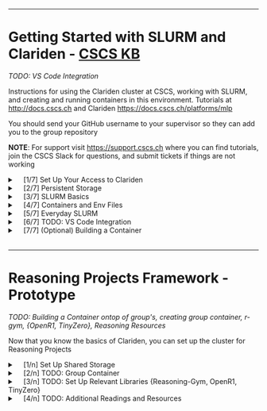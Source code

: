 
---
# Getting Started with SLURM and Clariden - [CSCS KB](https://docs.cscs.ch/clusters/clariden)
_TODO: VS Code Integration_

Instructions for using the Clariden cluster at CSCS, working with SLURM, and creating and running containers in this environment. Tutorials at http://docs.cscs.ch and Clariden https://docs.cscs.ch/platforms/mlp

You should send your GitHub username to your supervisor so they can add you to the group repository


**NOTE**: For support visit https://support.cscs.ch where you can find tutorials, join the CSCS Slack for questions, and submit tickets if things are not working


<details>
<summary>&nbsp;&nbsp;&nbsp;&nbsp;[1/7] Set Up Your Access to Clariden</summary>

[CSCS KB](https://confluence.cscs.ch/spaces/KB/pages/847904884/Debug+in+your+containers+with+IDEs)<br>Clariden is the supercomputer from CSCS that we mainly use

1. Check your e-mail for an invite, _"Invitation to Join CSCS"_, and complete registration

2. Wait until your account is manually confirmed, you should receive a second e-mail to setup your password and OTP (One-Time Password using an Authenticator App). Confirm your account by logging into [https://portal.cscs.ch](https://portal.cscs.ch)

3. Run the script for SSH key setup and connection to Clariden

    1. Pull the setup and configuration script
        ```bash
        curl -sL https://raw.githubusercontent.com/swiss-ai/reasoning_getting-started/main/{cscs-cl_setup.sh,user.env} -OO && chmod +x cscs-cl_setup.sh && ./cscs-cl_setup.sh
        ```

    2. Add to `user.env` your `WANDB_API_KEY`, `HF_TOKEN`, Git Credentials, and any other env variables
        - `LOCAL_GIT_SSH_KEYPATH` is the path to your local private Git SSH key, e.g. `$HOME/.ssh/GitKey` (**not** .pub), if you haven't done so, generate https://www.youtube.com/watch?v=DuMcXyQkj5g then add https://github.com/settings/ssh/new you can test it works with
            ```bash
            ssh -T git@github.com
            ```
            You may need to add the key to ssh config (replacing `<key_name>` (**not** .pub))
            ```bash
            echo -e "\nIdentityFile $HOME/.ssh/<key_name>" >> $HOME/.ssh/config
            ```
        - You can find your Git email at https://github.com/settings/emails if you want a private email select _'Keep my email addresses private'_ and use the email in the format `<ID>+<username>@users.noreply.github.com`

        **NOTE**: If you want to move `user.env`, make sure to run `./cscs-cl_setup.sh` again in the new directory

    3. To connect to Clariden simply run
        ```bash
        cscs-cl
        ```
        **NOTE**: Cluster SSH keys are valid for 24h, after which running `cscs-cl` will automatically generate new keys

    2. If you were able to login but suddenly get `Too many authentication failures` when logging into Clariden, you might have some deprecated keys in your ssh-agent. Try removing all ssh-agent identities (keys) and try again
       ```bash
       ssh-add -D
       cscs-cl
       ```

8. The preinstalled packages, like python, can be outdated and limiting. It's a good idea to work with your own miniconda environment

    1. Install miniconda by running the following commands, Clariden nodes use the `aarch64` ARM64bit architecture, meaning we can't use `x86_64` as is likely what your personal machine is running (you can check on linux using `uname -m`)<br>**NOTE**: Answer _"no"_ when prompted _"Do you wish to update your shell profile to automatically initialize conda?"_
       ```bash
       cd && wget https://repo.anaconda.com/miniconda/Miniconda3-latest-Linux-aarch64.sh
       bash ./Miniconda3-latest-Linux-aarch64.sh
       rm ./Miniconda3-latest-Linux-aarch64.sh
       ```
       To make conda available in your shell, run to add to your shell-rc, e.g. `$HOME/{.bashrc, .zshrc}`<br>If you picked a different path for conda than default `~/miniconda3`, change the path accordingly
       ```bash
       echo -e "\nsource ~/miniconda3/etc/profile.d/conda.sh" >> $HOME/.${SHELL##*/}rc
       source $HOME/.${SHELL##*/}rc
       ```
       You can manually enable and disable the conda env using `conda activate` and `conda deactivate`

       VS Code will usually handle auto-activation of conda envs, if you want a specific conda env automatically activated on CLI, run (replace `base` with `<env_name>` for another env)
       ```bash
       echo -e "\nconda activate base" >> $HOME/.${SHELL##*/}rc
       ```

    3. If your conda env (e.g. `base`) is activated you should see it in the context indicator of your terminal - `(base) [clariden][<user>@clariden-ln001 ~]$` You can now install any packages you need
       ```bash
       pip install --upgrade pip setuptools
       ...
       ```
</details>

<details>
<summary>&nbsp;&nbsp;&nbsp;&nbsp;[2/7] Persistent Storage</summary>

[CSCS KB](https://docs.cscs.ch/storage/filesystems)<br>Just connecting to Clariden via `cscs-cl` will give you a login node on `/users/$USER` with only 50GB of storage and should only be used for configuration files. Any files created during execution on a compute node (discussed later) will be lost once the session ends. For persistent storage, the Clariden cluster has two mounted storage partitions:
- `/iopsstor` is smaller and intended for faster, short-term access (3PB shared across all users)<br>Your personal scratch partition is on `/iopsstor/scratch/cscs/$USER` for easy access you can add a symbolic link to your home directory
    ```bash
    ln -s /iopsstor/scratch/cscs/$USER/ $HOME/scratch
    ```
- `/capstor` is slower but larger and intended for large files (150TB and 1M inodes(files)/user)<br>Your personal storage partition is on `/capstor/scratch/cscs/$USER`<br>**DO NOT** write to capstor from compute nodes during a job, always write to iopsstor. capstor is not meant for quick reading and writing of many files

**IMPORTANT: Files on `/iopsstor/scratch` and `/capstor/scratch` are cleaned after 30 days**, remove temporary files and transfer important data to group capstor (**NOT** personal capstor as discussed previously, will be discussed in 'Reasoning Projects Framework')

You can check your usage quota by logging into ela.cscs.ch (it currently doesn't work on Clariden)
```
ssh ela "quota"
```
</details>

<details>
<summary>&nbsp;&nbsp;&nbsp;&nbsp;[3/7] SLURM Basics</summary>

[CSCS KB](https://docs.cscs.ch/running/slurm)<br>Clariden uses SLURM to allocate and schedule compute resources across the cluster for efficient and fair usage among users. Example SLURM commands:

1. `sinfo -a -l`<br>Check available partitions (queues for jobs to run) and their nodes. `-a` show all partitions, `-l` in long format

2. **NOTE**: Never run compute-intensive jobs on the login node!

    For quick jobs
    ```bash
    srun --account=a-infra01 --time=01:00 -p debug --pty bash -c '<command>'
    ```
    `--account` is mandatory and can be checked in [CSCS Projects](https://portal.cscs.ch/projects) (infra01, infra01-0, infra01-1 for infra) or `id -Gn`<br>`--time=01:00` specifies runtime (1 minute, shorter jobs get priority)<br>`-p` specifies the partition (`debug` is usually for quick tests, max. 1h30min; else `normal`, max. 12h)<br>`--pty` starts an interactive session<br>`bash -c '<command>'` will run the subsequent command with bash

    You can get an interactive compute node for 1h30min (such as to process data)

    ```bash
    srun --account=a-infra01 -p debug --pty bash
    ```
    For experiments you should use `sbatch` (See [5/7])

3. To replace `srun --account=a-$(id -Gn) -p debug --pty` with a shorthand `sdebug` command run (``--container-writable`` allows you to write if in a container, discussed in [4/7])
    ```bash
    echo -e "\nalias sdebug='srun --account=a-\$(id -Gn) -p debug --pty --container-writable \"\$@\"'" >> $HOME/.${SHELL##*/}rc && source $HOME/.${SHELL##*/}rc
    ```
    Now you can simply run

    `sdebug bash` to get an interactive compute node<br>`sdebug <options>` to add options such as `-t <MM:SS>` time, `bash -c '<command>'` for commands

4. `squeue --me`<br>Show your own jobs, their `<JOBID>`, and `<NODELIST>`. You can prepend `watch -n <interval>` to refresh the command every `<interval>` seconds

5. `scancel <JOBID>`<br>Cancel an individual _\<JOBID\>_

    `scancel --me`<br>Cancel your jobs

6. `scontrol show job <JOBID>`<br>See more details about your job after completion

7. `scontrol show nodes <NODELIST>`<br>See specific details about a node, usually nid00NNNN
</details>

<details>
<summary>&nbsp;&nbsp;&nbsp;&nbsp;[4/7] Containers and Env Files</summary>

[CSCS KB](https://confluence.cscs.ch/spaces/KB/pages/894960480/Container+Engine)<br>Clariden containers run with Enroot for consistent and reproducible environments, making it possible to run Docker images without requiring elevated privileges. They are defined by `.toml` files which specify the container image to use, along with filesystem paths to mount inside it

1. Create a simple `my_env.toml` file in `$HOME/.edf/` (this allows you to call the env file without the full path)
    ```bash
    mkdir -p $HOME/.edf
    cat > $HOME/.edf/my_env.toml << EOF
    image = "nvcr.io#nvidia/pytorch:25.01-py3"
    mounts = ["/capstor", "/iopsstor", "/users"]
    workdir = "/workspace"

    [annotations]
    com.hooks.aws_ofi_nccl.enabled = "true"
    com.hooks.aws_ofi_nccl.variant = "cuda12"
    EOF
    ```
    The annotations are arguments to load the proper NCCL plugin that CSCS has prepared for us<br>**NOTE**: EDF files expect realpaths (fullpaths), so `$GLOBAL_VARS` are **NOT** allowed, e.g. '$HOME' or '~' are **NOT** allowed, use `/users/<USER>` instead, replacing `<USER>` with your actual username ('$USER' also **NOT** allowed), to figure out the realpath run `pwd` in any directory

2. Launch an interactive session using the env file
    ```bash
    sdebug --environment=my_env bash
    ```
    **NOTE**: Only files saved in mounted paths (`my_env` example `/capstor`, `/iopsstor`, and `/users`) are persistent, changes to other paths like `/workspace` will be lost once the container session ends

3. You can also change the working directory in your `~/.edf/my_env.toml` file to your `$HOME`, manually (replacing `<USERNAME>`):
    ```bash
    workdir = "/users/<USERNAME>"
    ```
    or, with `sed`:
    ```bash
    sed -i.bak "s|^workdir = .*|workdir = \"/users/$USER\"|" $HOME/.edf/my_env.toml && rm $HOME/.edf/my_env.toml.bak
    ```
    Now, when you run jobs, you will start in your `$HOME` directory and can write to `$HOME/scratch`

3. If you aren't already familiar, it is worthwhile to learn CLI text editors like [vim](https://youtu.be/uE4aljoMBeg)
</details>

<details>
<summary>&nbsp;&nbsp;&nbsp;&nbsp;[5/7] Everyday SLURM</summary>

[CSCS KB](https://confluence.cscs.ch/spaces/KB/pages/794296411/Running+jobs)<br>

1. `sdebug <options>` for quick jobs max. 1h30min (make sure to include a shell, e.g. `bash`)<br>`squeue --me` to see your jobs<br>`ctrl+d` to exit<br>`scancel <JOBID>` to cancel a _\<JOBID\>_ or `scancel --me` to cancel all your jobs

2. For most production workloads or long-running experiments you'll submit jobs _non-interactively_ with `sbatch`. This allows the scheduler to queue up your jobs, allocate resources when they become available, and run your commands without you needing to stay logged in. Run `sbatch --help` to see all options available

    **NOTE: 'normal' partition jobs are max. 12h, 'debug' max. 1h30min, make sure to checkpoint**

    1. Create a file named `my_first_sbatch.sh` with the following content (read every entry) (substitute _'a-infra01'_ if your project is different)
    ```bash
    #!/bin/bash
    #SBATCH --job-name=my_first_sbatch   # A name for your job. Visible in squeue.
    #SBATCH --account=a-infra01          # The account you are charged for the job
    #SBATCH --nodes=1                    # Number of compute nodes to request.
    #SBATCH --ntasks-per-node=1          # Tasks (processes) per node
    #SBATCH --time=00:10:00              # HH:MM:SS, set a time limit for this job (here 10min)
    #SBATCH --partition=debug            # Partition to use; "debug" is usually for quick tests
    #SBATCH --mem=460000                 # Memory needed (simply set the mem of a node)
    #SBATCH --cpus-per-task=288          # CPU cores per task (simply set the number of cpus a node has)
    #SBATCH --environment=my_env         # the environment to use (See [4/7])
    #SBATCH --output=/iopsstor/scratch/cscs/%u/my_first_sbatch.out  # log file for stdout, prints, et cetera
    #SBATCH --error=/iopsstor/scratch/cscs/%u/my_first_sbatch.out  # log file for stderr, errors

    # Exit immediately if a command exits with a non-zero status (good practice)
    set -eo pipefail

    # Print SLURM variables so you see how your resources are allocated
    echo "Job Name: $SLURM_JOB_NAME"
    echo "Job ID: $SLURM_JOB_ID"
    echo "Allocated Node(s): $SLURM_NODELIST"
    echo "Number of Tasks: $SLURM_NTASKS"
    echo "CPUs per Task: $SLURM_CPUS_PER_TASK"
    echo "Current path: $(pwd)"
    ```

    2. Run `sbatch my_first_sbatch.sh` then `watch -n 1 squeue --me` and check `ST` the [Status Code](https://slurm.schedmd.com/squeue.html#SECTION_JOB-STATE-CODES)<br>`PD` - Pending, `R` - Running, `CG` - Completing

    3. Once completed, check the output file
    ```bash
    cat ~/scratch/my_first_sbatch.out
    ```
    **Remember to remove temporary files and transfer important data to `~/project` once jobs are finished (will be discussed in 'Reasoning Projects Framework'), else they will be cleaned after 30 days**
</details>

<details>
<summary>&nbsp;&nbsp;&nbsp;&nbsp;[6/7] TODO: VS Code Integration</summary>

https://docs.cscs.ch/access/vscode
1. Install Remote Explorer

    1. File > Preferences > Extensions

    2. Select Remote Explorer by Microsoft and install it

2. Enable this setting to prevent disconnects (you need to connect to Clariden with VS Code at least once before this setting appears)

    1. File > Preferences > Settings

    2. Search for: `remote.SSH.remoteServerListenOnSocket`

    3. Enable this setting by selecting the checkbox.

3. In VS Code, now click on Remote Explorer and select Clariden server (which it took from your ssh config). Once connected you should be able to navigate your home directory on the Clariden login node. If you keep having problems ensure your `ssh clariden` works as expected and manually delete `.vscode-server`on Clariden so VS Code reinstalls the VS Code server from scratch
</details>

<details>
<summary>&nbsp;&nbsp;&nbsp;&nbsp;[7/7] (Optional) Building a Container</summary>

[CSCS KB](https://docs.cscs.ch/build-install/containers)

1. Set up Nvidia GPU Cloud (NGC) access to use Nvidia Containers

    1. Navigate to https://ngc.nvidia.com/setup/api-key and create an account if you don't have one

    2. Click the green button on the top right named "Generate API Key" and copy it

    3. Login to Clariden `cscs-cl` and run the following commands to configure `enroot` with your `<API_KEY>` (you will need the key again for 'ngc config set' later)
        ```bash
        NGC_API_KEY="<API_KEY>"
        ```
        ```bash
        mkdir -p $HOME/.config/enroot
        cat > $HOME/.config/enroot/.credentials << EOF
        machine nvcr.io login \$oauthtoken password $NGC_API_KEY
        machine authn.nvidia.com login \$oauthtoken password $NGC_API_KEY
        EOF
        unset NGC_API_KEY
        ```

    4. Download and unzip ngc-cli for 'ARM64 Linux' from https://ngc.nvidia.com/setup/installers/cli and add it to your PATH
        ```bash
        cd && wget --content-disposition https://api.ngc.nvidia.com/v2/resources/nvidia/ngc-apps/ngc_cli/versions/3.60.2/files/ngccli_arm64.zip -O ngccli_arm64.zip && unzip ngccli_arm64.zip
        echo -e "\nexport PATH=\"\$PATH:$HOME/ngc-cli\"" >> $HOME/.${SHELL##*/}rc && source $HOME/.${SHELL##*/}rc
        rm ngc-cli.md5 ngccli_arm64.zip
        ```

    5. Configure NGC by running the following command, enter your `<API_KEY>` when prompted
        ```bash
        ngc config set
        ```

    6. Replace the image in your `~/.edf/my_env.toml` file with a 'LINUX / ARM64' image that contains everything to run pytorch on GPUs https://catalog.ngc.nvidia.com/orgs/nvidia/containers/pytorch/tags
        ```bash
        image = "nvcr.io#nvidia/pytorch:25.01-py3"
        ```

    7. Run `sdebug --environment=my_env bash` and wait a minute while the container is downloaded, then check if you can import torch (make sure you are not in a conda env)
        ```bash
        python -c "import torch; print(torch.cuda.get_device_name()); print(torch.cuda.device_count())"
        ```
        and check GPUs
        ```bash
        nvidia-smi
        ```

2. In the login node, setup your container config
    ```bash
    mkdir -p $HOME/.config/containers
    cat > $HOME/.config/containers/storage.conf << EOF
    [storage]
    driver = "overlay"
    runroot = "/dev/shm/\$USER/runroot"
    graphroot = "/dev/shm/\$USER/root"

    [storage.options.overlay]
    mount_program = "/usr/bin/fuse-overlayfs-1.13"
    EOF
    ```

3. In your home directory of the login node on Clariden, create a file `Dockerfile`
    ```Dockerfile
    FROM nvcr.io/nvidia/pytorch:25.01-py3

    # setup
    RUN apt-get update && apt-get install python3-pip python3-venv -y
    RUN pip install --upgrade pip setuptools==69.5.1

    # Install the rest of dependencies.
    RUN pip install \
        datasets \
        transformers \
        accelerate \
        wandb \
        dacite \
        pyyaml \
        numpy \
        packaging \
        safetensors \
        tqdm \
        sentencepiece \
        tensorboard \
        pandas \
        jupyter \
        deepspeed \
        seaborn

    # Create a work directory
    RUN mkdir -p /workspace
    ```
    The Dockerfile defines steps to build a container image. In this example, we build on top of NVIDIA's PyTorch container `nvcr.io/nvidia/pytorch:25.01-py3` which comes pre-configured with GPU acceleration and optimized libraries for deep learning. The Dockerfile then installs system dependencies ('python3-pip', 'python3-venv') and a collection of Python libraries for machine learning, data processing, and visualization

    Beyond installing packages, a Dockerfile can also define environment variables, set up default commands, configure network settings, expose ports, and optimize the container size using multi-stage builds. [Docker's official documentation](https://docs.docker.com/reference/dockerfile)

4. We will now build the container. **DO NOT BUILD ON THE LOGIN NODE**. You may hit space or memory limits and it will make the login node less responsive for all other users

    Initialize a container without an env `sdebug bash`

    Once you are on the compute node, navigate to the folder with your Dockerfile and use `podman` to create an image named `my_pytorch:25.01-py3` (be patient)
    ```bash
    podman build -t my_pytorch:25.01-py3 .
    ```

5. After you created your image you can see it in your local container registry
    ```bash
    podman images
    ```

6. Use `enroot` to save the image into a `.sqsh` compressed SquashFS which you can share with others. `enroot import` will convert the container image, `-o` specifies the output<br>**NOTE**: Save to scratch as the file can be large (easily 20GB, your $HOME only has 50GB). If you are planning to share your image across team-members, contact your supervisor so we can put it on persistent storage
    ```bash
    cd $HOME/scratch
    enroot import -o my_pytorch.sqsh podman://my_pytorch:25.01-py3
    ```

7. Now you can replace the image in your `~/.edf/my_env.toml` file with the `.sqsh` real filepath
    ```bash
    image = "/iopsstor/scratch/cscs/<USER>/my_pytorch.sqsh"
    ```
    **NOTE**: EDF files expect realpaths (fullpaths), so `$GLOBAL_VARS` are **NOT** allowed, make sure to replace `<USER>` with your actual username or replace with `sed`
    ```bash
    sed -i.bak "s|^image = .*|image = \"/iopsstor/scratch/cscs/$USER/my_pytorch.sqsh\"|" $HOME/.edf/my_env.toml && rm $HOME/.edf/my_env.toml.bak
    ```

8. Try it out and check if your software packages are now available when you get a compute node
    ```bash
    sdebug --environment=my_env bash -c "pip list"
    ```
</details>
<br>


---
# Reasoning Projects Framework - Prototype
_TODO: Building a Container ontop of group's, creating group container, r-gym, {OpenR1, TinyZero}, Reasoning Resources_

Now that you know the basics of Clariden, you can set up the cluster for Reasoning Projects


<details>
<summary>&nbsp;&nbsp;&nbsp;&nbsp;[1/n] Set Up Shared Storage</summary>

- `/users/$USER` - For personal configuration files, use your home directory (`$HOME`, `~`) (50GB)
- `/iopsstor/scratch/cscs/$USER` - For compute jobs, use your personal scratch (`$SCRATCH`) (30d cleanup)
- `/capstor/scratch/cscs/$USER` - For large files, transfer to your personal storage **after** compute finished (30d cleanup)

For persistent storage for the most important files and group data, use `/capstor/store/cscs/swissai/infra01/reasoning` (if you don't have access, message your supervisor)<br>**DO NOT write to this during compute**, it costs $$$

Currently, the structure is
```bash
/capstor/store/cscs/swissai/infra01/reasoning
├── data/       # shared project data
├── imgs/       # project containers
├── models/     # shared models
└── users/      # individual user folders
```
1. First, create a symbolic link to the project folder
    ```bash
    ln -s /capstor/store/cscs/swissai/infra01/reasoning $HOME/shared
    ```

2. Create your user folder
    ```bash
    mkdir -p /capstor/store/cscs/swissai/infra01/reasoning/users/$USER
    ```

3. Create a symbolic link to your user folder
    ```bash
    ln -s /capstor/store/cscs/swissai/infra01/reasoning/users/$USER $HOME/project
    ```

Now, when you have data you need persistent, you can use
- `~/project` - For personal persistent data (important source code, results, et cetera)
- `~/shared/*` - For shared persistent data (data, models, et cetera)

**DO NOT** write to these during compute (that is what `$SCRATCH` is for), only transfer data you need saved after or e.g. source-code that cannot fit in your 50GB `$HOME`
</details>

<details>
<summary>&nbsp;&nbsp;&nbsp;&nbsp;[2/n] TODO: Group Container</summary>
</details>

<details>
<summary>&nbsp;&nbsp;&nbsp;&nbsp;[3/n] TODO: Set Up Relevant Libraries {Reasoning-Gym, OpenR1, TinyZero}</summary>
</details>

<details>
<summary>&nbsp;&nbsp;&nbsp;&nbsp;[4/n] TODO: Additional Readings and Resources</summary>
</details>
